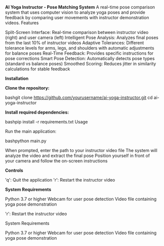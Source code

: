 **AI Yoga Instructor - Pose Matching System**
A real-time pose comparison system that uses computer vision to analyze yoga poses and provide feedback by comparing user movements with instructor demonstration videos.
Features

Split-Screen Interface: Real-time comparison between instructor video (right) and user camera (left)
Intelligent Pose Analysis: Analyzes final poses from the last 10% of instructor videos
Adaptive Tolerances: Different tolerance levels for arms, legs, and shoulders with automatic adjustments for balance poses
Real-Time Feedback: Provides specific instructions for pose corrections
Smart Pose Detection: Automatically detects pose types (standard vs balance poses)
Smoothed Scoring: Reduces jitter in similarity calculations for stable feedback

**Installation**

**Clone the repository:**

bashgit clone https://github.com/yourusername/ai-yoga-instructor.git
cd ai-yoga-instructor

**Install required dependencies:**

bashpip install -r requirements.txt
Usage

Run the main application:

bashpython main.py

When prompted, enter the path to your instructor video file
The system will analyze the video and extract the final pose
Position yourself in front of your camera and follow the on-screen instructions

**Controls**

'q': Quit the application
'r': Restart the instructor video

**System Requirements**

Python 3.7 or higher
Webcam for user pose detection
Video file containing yoga pose demonstration


'r': Restart the instructor video

System Requirements

Python 3.7 or higher
Webcam for user pose detection
Video file containing yoga pose demonstration
